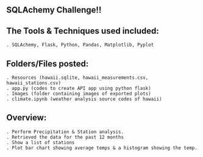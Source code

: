 ## SQLAchemy Challenge!!

## The Tools & Techniques used included:
	. SQLAchemy, Flask, Python, Pandas, Matplotlib, Pyplot


## Folders/Files posted:
	. Resources (hawaii.sqlite, hawaii_measurements.csv, hawaii_stations.csv)
	. app.py (codes to create API app using python flask)
	. Images (folder containing images of exported plots)
	. climate.ipynb (weather analysis source codes of hawaii)
	


## Overview:
	. Perform Precipitation & Station analysis.
	. Retrieved the data for the past 12 months 
	. Show a list of stations
	. Plot bar chart showing average temps & a histogram showing the temp.

